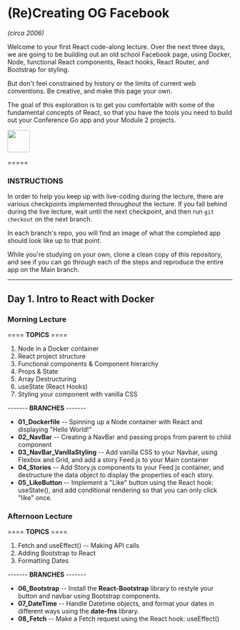 # (Re)Creating OG Facebook 
*(circa 2006)*

Welcome to your first React code-along lecture. Over the next three days, we are going to be building out an old school Facebook page, using Docker, Node, functional React components, React hooks, React Router, and Bootstrap for styling.

But don't feel constrained by history or the limits of current web conventions. Be creative, and make this page your own.

The goal of this exploration is to get you comfortable with some of the fundamental concepts of React, so that you have the tools you need to build out your Conference Go app and your Module 2 projects.

<img src="https://freeimage.host/i/HKisQou" height="50">

=====

### INSTRUCTIONS

In order to help you keep up with live-coding during the lecture, there are various checkpoints implemented throughout the lecture. If you fall behind during the live lecture, wait until the next checkpoint, and then run `git checkout` on the next branch. 

In each branch's repo, you will find an image of what the completed app should look like up to that point.

While you're studying on your own, clone a clean copy of this repository, and see if you can go through each of the steps and reproduce the entire app on the Main branch.

------------------------------------

## Day 1.  Intro to React with Docker

### Morning Lecture

==== **TOPICS** ====
1. Node in a Docker container
2. React project structure
3. Functional components & Component hierarchy
4. Props & State
5. Array Destructuring 
6. useState (React Hooks)
7. Styling your component with vanilla CSS

------- **BRANCHES** -------
* **01_Dockerfile** -- Spinning up a Node container with React and displaying "Hello World!"
* **02_NavBar** -- Creating a NavBar and passing props from parent to child component
* **03_NavBar_VanillaStyling** -- Add vanilla CSS to your Navbar, using Flexbox and Grid, and add a story Feed.js to your Main container
* **04_Stories** -- Add Story.js components to your Feed.js container, and destructure the data object to display the properties of each story.
* **05_LikeButton** -- Implement a "Like" button using the React hook: useState(), and add conditional rendering so that you can only click "like" once.


### Afternoon Lecture
==== **TOPICS** ====
1. Fetch and useEffect() -- Making API calls
2. Adding Bootstrap to React
3. Formatting Dates

------- **BRANCHES** -------
* **06_Bootstrap** -- Install the **React-Bootstrap** library to restyle your button and navbar using Bootstrap components.
* **07_DateTime** -- Handle Datetime objects, and format your dates in different ways using the **date-fns** library.
* **08_Fetch** -- Make a Fetch request using the React hook: useEffect()